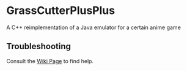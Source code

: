 # GrassCutterPlusPlus
A C++ reimplementation of a Java emulator for a certain anime game

## Troubleshooting
Consult the [Wiki Page](https://github.com/Kameyu/GrassCutterPlusPlus/wiki/Getting-Started) to find help.
